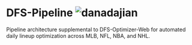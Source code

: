 # DFS-Pipeline ![danadajian](https://circleci.com/gh/danadajian/DFS-Pipeline.svg?style=svg)

Pipeline architecture supplemental to DFS-Optimizer-Web for automated daily lineup optimization across MLB, NFL, NBA, and NHL.
